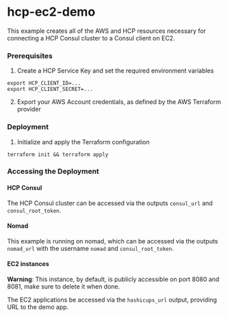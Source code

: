 # hcp-ec2-demo

This example creates all of the AWS and HCP resources necessary for connecting a
HCP Consul cluster to a Consul client on EC2.

### Prerequisites

1. Create a HCP Service Key and set the required environment variables

```
export HCP_CLIENT_ID=...
export HCP_CLIENT_SECRET=...
```

2. Export your AWS Account credentials, as defined by the AWS Terraform provider

### Deployment

1. Initialize and apply the Terraform configuration

```
terraform init && terraform apply
```

### Accessing the Deployment

#### HCP Consul

The HCP Consul cluster can be accessed via the outputs `consul_url` and
`consul_root_token`.

#### Nomad 

This example is running on nomad, which can be accessed via the outputs `nomad_url` with the username `nomad` and `consul_root_token`.

#### EC2 instances

**Warning**: This instance, by default, is publicly accessible on port 8080 and 8081,
make sure to delete it when done.

The EC2 applications be accessed via the `hashicups_url` output, providing URL to the demo app.
